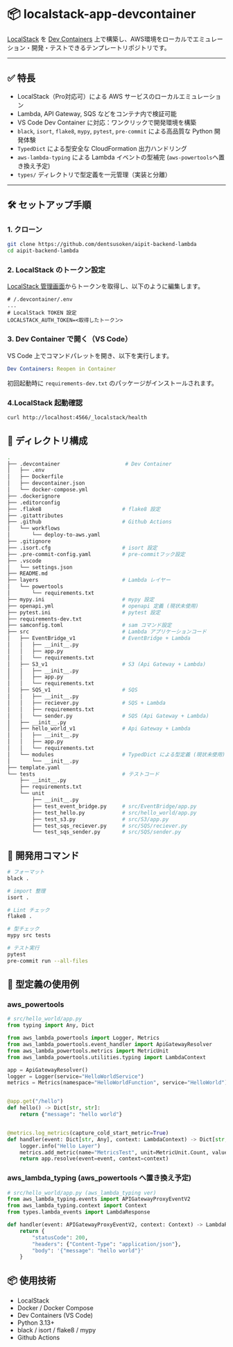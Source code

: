 # 📦 localstack-app-devcontainer

[LocalStack](https://github.com/localstack/localstack) を [Dev Containers](https://containers.dev/) 上で構築し、AWS環境をローカルでエミュレーション・開発・テストできるテンプレートリポジトリです。

---

## ✅ 特長

- LocalStack（Pro対応可）による AWS サービスのローカルエミュレーション
- Lambda, API Gateway, SQS などをコンテナ内で検証可能
- VS Code Dev Container に対応：ワンクリックで開発環境を構築
- `black`, `isort`, `flake8`, `mypy`, `pytest`, `pre-commit` による高品質な Python 開発体験
- `TypedDict` による型安全な CloudFormation 出力ハンドリング
- `aws-lambda-typing` による Lambda イベントの型補完 (`aws-powertools`へ置き換え予定)
- `types/` ディレクトリで型定義を一元管理（実装と分離）

---

## 🛠️ セットアップ手順

### 1. クローン

```bash
git clone https://github.com/dentsusoken/aipit-backend-lambda
cd aipit-backend-lambda
```

### 2. LocalStack のトークン設定
[LocalStack 管理画面](https://app.localstack.cloud/settings/auth-tokens)からトークンを取得し、以下のように編集します。
```env
# /.devcontainer/.env
...
# LocalStack TOKEN 設定
LOCALSTACK_AUTH_TOKEN=<取得したトークン>
```

### 3. Dev Container で開く（VS Code）
VS Code 上でコマンドパレットを開き、以下を実行します。
```yaml
Dev Containers: Reopen in Container
```
初回起動時に `requirements-dev.txt` のパッケージがインストールされます。

### 4.LocalStack 起動確認
```bash
curl http://localhost:4566/_localstack/health
```

## 📁 ディレクトリ構成
```bash
.
├── .devcontainer                     # Dev Container
│   ├── .env
│   ├── Dockerfile
│   ├── devcontainer.json
│   └── docker-compose.yml
├── .dockerignore
├── .editorconfig
├── .flake8                          # flake8 設定
├── .gitattributes
├── .github                          # Github Actions
│   └── workflows
│       └── deploy-to-aws.yaml
├── .gitignore
├── .isort.cfg                       # isort 設定
├── .pre-commit-config.yaml          # pre-commitフック設定
├── .vscode
│   └── settings.json
├── README.md
├── layers                           # Lambda レイヤー
│   └── powertools
│       └── requirements.txt
├── mypy.ini                         # mypy 設定
├── openapi.yml                      # openapi 定義 (現状未使用)
├── pytest.ini                       # pytest 設定
├── requirements-dev.txt
├── samconfig.toml                   # sam コマンド設定
├── src                              # Lambda アプリケーションコード
│   ├── EventBridge_v1               # EventBridge + Lambda
│   │   ├── __init__.py
│   │   ├── app.py
│   │   └── requirements.txt
│   ├── S3_v1                        # S3 (Api Gateway + Lambda)
│   │   ├── __init__.py
│   │   ├── app.py
│   │   └── requirements.txt
│   ├── SQS_v1                       # SQS
│   │   ├── __init__.py
│   │   ├── reciever.py              # SQS + Lambda
│   │   ├── requirements.txt
│   │   └── sender.py                # SQS (Api Gateway + Lambda)
│   ├── __init__.py
│   ├── hello_world_v1               # Api Gateway + Lambda
│   │   ├── __init__.py
│   │   ├── app.py
│   │   └── requirements.txt
│   └── modules                      # TypedDict による型定義 (現状未使用)
│       └── __init__.py
├── template.yaml
└── tests                            # テストコード
    ├── __init__.py
    ├── requirements.txt
    └── unit
        ├── __init__.py
        ├── test_event_bridge.py     # src/EventBridge/app.py
        ├── test_hello.py            # src/hello_world/app.py
        ├── test_s3.py               # src/S3/app.py
        ├── test_sqs_reciever.py     # src/SQS/reciever.py
        └── test_sqs_sender.py       # src/SQS/sender.py
```

## 🧪 開発用コマンド
```bash
# フォーマット
black .

# import 整理
isort .

# Lint チェック
flake8 .

# 型チェック
mypy src tests

# テスト実行
pytest
pre-commit run --all-files
```

## 🔐 型定義の使用例

### aws_powertools

```python
# src/hello_world/app.py
from typing import Any, Dict

from aws_lambda_powertools import Logger, Metrics
from aws_lambda_powertools.event_handler import ApiGatewayResolver
from aws_lambda_powertools.metrics import MetricUnit
from aws_lambda_powertools.utilities.typing import LambdaContext

app = ApiGatewayResolver()
logger = Logger(service="HelloWorldService")
metrics = Metrics(namespace="HelloWorldFunction", service="HelloWorld")


@app.get("/hello")
def hello() -> Dict[str, str]:
    return {"message": "hello world"}


@metrics.log_metrics(capture_cold_start_metric=True)
def handler(event: Dict[str, Any], context: LambdaContext) -> Dict[str, Any]:
    logger.info("Hello Layer")
    metrics.add_metric(name="MetricsTest", unit=MetricUnit.Count, value=1)
    return app.resolve(event=event, context=context)
```

### aws_lambda_typing (aws_powertools へ置き換え予定)
```python
# src/hello_world/app.py (aws_lambda_typing ver)
from aws_lambda_typing.events import APIGatewayProxyEventV2
from aws_lambda_typing.context import Context
from types.lambda_events import LambdaResponse

def handler(event: APIGatewayProxyEventV2, context: Context) -> LambdaResponse:
    return {
        "statusCode": 200,
        "headers": {"Content-Type": "application/json"},
        "body": '{"message": "hello world"}'
    }
```

## 📦 使用技術
- LocalStack
- Docker / Docker Compose
- Dev Containers (VS Code)
- Python 3.13+
- black / isort / flake8 / mypy
- Github Actions
